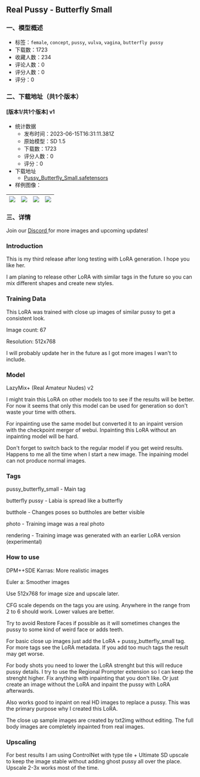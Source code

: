 ## Real Pussy - Butterfly Small
### 一、模型概述

- 标签：`female`, `concept`, `pussy`, `vulva`, `vagina`, `butterfly pussy`
- 下载数：1723
- 收藏人数：234
- 评论人数：0
- 评分人数：0
- 评分：0

### 二、下载地址（共1个版本）

#### [版本1/共1个版本] v1

- 统计数据
  - 发布时间：2023-06-15T16:31:11.381Z
  - 原始模型：SD 1.5
  - 下载数：1723
  - 评分人数：0
  - 评分：0
- 下载地址
  - [Pussy_Butterfly_Small.safetensors](https://civitai.com/api/download/models/96683)
- 样例图像：

| <img src="https://image.civitai.com/xG1nkqKTMzGDvpLrqFT7WA/03515218-95c8-4990-b54e-be596202031f/width=450/1156194.jpeg" /> | <img src="https://image.civitai.com/xG1nkqKTMzGDvpLrqFT7WA/95369391-ee54-473d-adc8-d011447be8a4/width=450/1156224.jpeg" /> | <img src="https://image.civitai.com/xG1nkqKTMzGDvpLrqFT7WA/e64db00c-6852-4f44-a8c0-8a54f6f8eebe/width=450/1156230.jpeg" /> | <img src="https://image.civitai.com/xG1nkqKTMzGDvpLrqFT7WA/283d118f-d717-4f04-9c13-e5f8e12545a0/width=450/1156243.jpeg" /> |
| ---- | ---- | ---- | ---- |


### 三、详情
<p>Join our <a target="_blank" rel="ugc" href="https://discord.gg/cnVvnkgtPb">Discord </a>for more images and upcoming updates!</p><p></p><h3 id="heading-964">Introduction</h3><p>This is my third release after long testing with LoRA generation. I hope you like her.</p><p>I am planing to release other LoRA with similar tags in the future so you can mix different shapes and create new styles.</p><p></p><p></p><h3 id="heading-965">Training Data</h3><p>This LoRA was trained with close up images of similar pussy to get a consistent look.</p><p></p><p>Image count: 67</p><p>Resolution: 512x768</p><p></p><p>I will probably update her in the future as I got more images I wan't to include.</p><p></p><p></p><h3 id="heading-966">Model</h3><p>LazyMix+ (Real Amateur Nudes) v2</p><p>I might train this LoRA on other models too to see if the results will be better. For now it seems that only this model can be used for generation so don't waste your time with others.</p><p></p><p>For inpainting use the same model but converted it to an inpaint version with the checkpoint merger of webui. Inpainting this LoRA without an inpainting model will be hard.</p><p></p><p>Don't forget to switch back to the regular model if you get weird results. Happens to me all the time when I start a new image. The inpaining model can not produce normal images.</p><p></p><p></p><h3 id="heading-967">Tags</h3><p>pussy_butterfly_small - Main tag</p><p>butterfly pussy - Labia is spread like a butterfly</p><p>butthole - Changes poses so buttholes are better visible</p><p>photo - Training image was a real photo</p><p>rendering - Training image was generated with an earlier LoRA version (experimental)</p><p></p><p></p><h3 id="heading-968">How to use</h3><p>DPM++SDE Karras: More realistic images</p><p>Euler a: Smoother images</p><p></p><p>Use 512x768 for image size and upscale later.</p><p></p><p>CFG scale depends on the tags you are using. Anywhere in the range from 2 to 6 should work. Lower values are better.</p><p></p><p>Try to avoid Restore Faces if possible as it will sometimes changes the pussy to some kind of weird face or adds teeth.</p><p></p><p>For basic close up images just add the LoRA + pussy_butterfly_small tag. For more tags see the LoRA metadata. If you add too much tags the result may get worse.</p><p></p><p>For body shots you need to lower the LoRA strenght but this will reduce pussy details. I try to use the Regional Prompter extension so I can keep the strenght higher. Fix anything with inpainting that you don't like. Or just create an image without the LoRA and inpaint the pussy with LoRA afterwards.</p><p></p><p>Also works good to inpaint on real HD images to replace a pussy. This was the primary purpose why I created this LoRA.</p><p></p><p>The close up sample images are created by txt2img without editing. The full body images are completely inpainted from real images.</p><p></p><p></p><h3 id="heading-969">Upscaling</h3><p>For best results I am using ControlNet with type tile + Ultimate SD upscale to keep the image stable without adding ghost pussy all over the place. Upscale 2-3x works most of the time.</p>